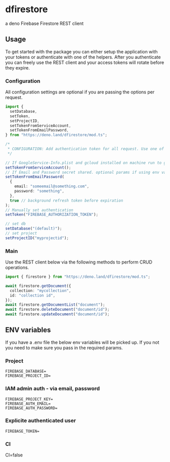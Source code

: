 # dfirestore

a deno Firebase Firestore REST client

## Usage

To get started with the package you can either setup the application with your tokens or authenticate with one of the helpers.
After you authenticate you can freely use the REST client and your access tokens will rotate before they expire.

### Configuration

All configuration settings are optional if you are passing the options per request.

```typescript
import {
  setDatabase,
  setToken,
  setProjectID,
  setTokenFromServiceAccount,
  setTokenFromEmailPassword,
} from "https://deno.land/dfirestore/mod.ts";

/*
 * CONFIGURATION: Add authentication token for all request. Use one of the `setToken` methods below
 */

// If GoogleService-Info.plist and gcloud installed on machine run to get service token
setTokenFromServiceAccount();
// If Email and Password secret shared. optional params if using env variables
setTokenFromEmailPassword(
  {
    email: "someemail@something.com",
    password: "something",
  },
  true // background refresh token before expiration
);
// Manually set authentication
setToken("FIREBASE_AUTHORIZATION_TOKEN");

// set db
setDatabase("(default)");
// set project
setProjectID("myprojectid");
```

### Main

Use the REST client below via the following methods to perform CRUD operations.

```typescript
import { firestore } from "https://deno.land/dfirestore/mod.ts";

await firestore.getDocument({
  collection: "mycollection",
  id: "collection id",
});
await firestore.getDocumentList("document");
await firestore.deleteDocument("document/id");
await firestore.updateDocument("document/id");
```

## ENV variables

If you have a .env file the below env variables will be picked up. If you not you need to make sure you pass in the required params.

### Project

```
FIREBASE_DATABASE=
FIREBASE_PROJECT_ID=
```

### IAM admin auth - via email, password

```
FIREBASE_PROJECT_KEY=
FIREBASE_AUTH_EMAIL=
FIREBASE_AUTH_PASSWORD=
```

### Explicite authenticated user

```
FIREBASE_TOKEN=
```

### CI

CI=false
